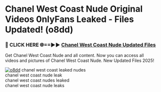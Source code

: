 # Chanel West Coast Nude Original Videos 0nlyFans Leaked - Files Updated! (o8dd)

<h3>🔴 CLICK HERE 🌐==►► <a href="https://tinyurl.com/yrmya6cz" rel="nofollow">Chanel West Coast Nude Updated Files</a></h3>

Get Chanel West Coast Nude and all content. Now you can access all videos and pictures of Chanel West Coast Nude. New Updated Files 2025!

[![o8dd](https://i.imgur.com/FMdXYCs.gif)](https://tinyurl.com/yrmya6cz)
chanel west coast leaked nudes<br>
chanel west coast nude leak<br>
chanel west coast nudes leaked<br>
chanel west coast nude leaks